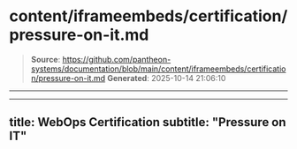 # content/iframeembeds/certification/pressure-on-it.md

> **Source**: https://github.com/pantheon-systems/documentation/blob/main/content/iframeembeds/certification/pressure-on-it.md
> **Generated**: 2025-10-14 21:06:10

---

---
title: WebOps Certification
subtitle: "Pressure on IT"
---

<Partial file="certification-guide/pressure-on-it.md" />
